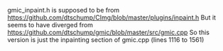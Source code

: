 gmic_inpaint.h is supposed to be from https://github.com/dtschump/CImg/blob/master/plugins/inpaint.h
But it seems to have diverged from https://github.com/dtschump/gmic/blob/master/src/gmic.cpp
So this version is just the inpainting section of gmic.cpp (lines 1116 to 1561)

